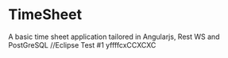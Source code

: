 # TimeSheet
A basic time sheet application tailored in Angularjs, Rest WS and PostGreSQL
//Eclipse Test #1
yffffcxCCXCXC